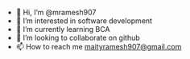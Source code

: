 - 👋 Hi, I’m @mramesh907
- 👀 I’m interested in software development
- 🌱 I’m currently learning BCA
- 💞️ I’m looking to collaborate on github
- 📫 How to reach me maityramesh907@gmail.com

<!---
mramesh907/mramesh907 is a ✨ special ✨ repository because its `README.md` (this file) appears on your GitHub profile.
You can click the Preview link to take a look at your changes.
--->
